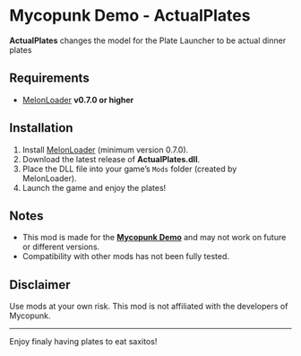 # Mycopunk Demo - ActualPlates

**ActualPlates** changes the model for the Plate Launcher to be actual dinner plates

## Requirements
- [MelonLoader](https://melonwiki.xyz/) **v0.7.0 or higher**

## Installation
1. Install [MelonLoader](https://melonwiki.xyz/) (minimum version 0.7.0).
2. Download the latest release of **ActualPlates.dll**.
3. Place the DLL file into your game’s `Mods` folder (created by MelonLoader).
4. Launch the game and enjoy the plates!

## Notes
- This mod is made for the [**Mycopunk Demo**](https://store.steampowered.com/app/3581750/Mycopunk_Demo/) and may not work on future or different versions.
- Compatibility with other mods has not been fully tested.

## Disclaimer
Use mods at your own risk. This mod is not affiliated with the developers of Mycopunk.

---

Enjoy finaly having plates to eat saxitos!
